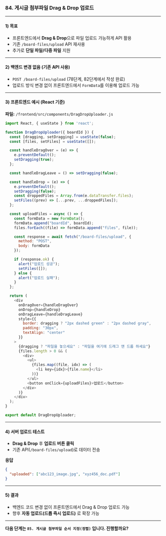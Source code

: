 ### 84. 게시글 첨부파일 Drag & Drop 업로드

---

#### 1) **목표**

* 프론트엔드에서 **Drag & Drop**으로 파일 업로드 가능하게 API 활용
* 기존 `/board-files/upload` API 재사용
* 추가로 **단일 파일/다중 파일** 지원

---

#### 2) **백엔드 변경 없음 (기존 API 사용)**

* `POST /board-files/upload` (78단계, 82단계에서 작성 완료)
* 업로드 방식 변경 없이 프론트엔드에서 `FormData`를 이용해 업로드 가능

---

#### 3) **프론트엔드 예시 (React 기준)**

**파일:** `/frontend/src/components/DragDropUploader.js`

```javascript
import React, { useState } from 'react';

function DragDropUploader({ boardId }) {
  const [dragging, setDragging] = useState(false);
  const [files, setFiles] = useState([]);

  const handleDragOver = (e) => {
    e.preventDefault();
    setDragging(true);
  };

  const handleDragLeave = () => setDragging(false);

  const handleDrop = (e) => {
    e.preventDefault();
    setDragging(false);
    const droppedFiles = Array.from(e.dataTransfer.files);
    setFiles((prev) => [...prev, ...droppedFiles]);
  };

  const uploadFiles = async () => {
    const formData = new FormData();
    formData.append("boardId", boardId);
    files.forEach((file) => formData.append("files", file));

    const response = await fetch("/board-files/upload", {
      method: "POST",
      body: formData
    });

    if (response.ok) {
      alert("업로드 성공");
      setFiles([]);
    } else {
      alert("업로드 실패");
    }
  };

  return (
    <div 
      onDragOver={handleDragOver} 
      onDrop={handleDrop} 
      onDragLeave={handleDragLeave}
      style={{
        border: dragging ? "2px dashed green" : "2px dashed gray",
        padding: "30px",
        textAlign: "center"
      }}
    >
      {dragging ? "파일을 놓으세요" : "파일을 여기에 드래그 앤 드롭 하세요"}
      {files.length > 0 && (
        <div>
          <ul>
            {files.map((file, idx) => (
              <li key={idx}>{file.name}</li>
            ))}
          </ul>
          <button onClick={uploadFiles}>업로드</button>
        </div>
      )}
    </div>
  );
}

export default DragDropUploader;
```

---

#### 4) **서버 업로드 테스트**

* **Drag & Drop** 후 **업로드 버튼 클릭**
* 기존 API(`/board-files/upload`)로 데이터 전송

**응답**

```json
{
  "uploaded": ["abc123_image.jpg", "xyz456_doc.pdf"]
}
```

---

#### 5) **결과**

* 백엔드 코드 변경 없이 프론트엔드에서 Drag & Drop 업로드 가능
* 향후 **자동 업로드(드롭 즉시 업로드)** 로 확장 가능

---

**다음 단계는 `85. 게시글 첨부파일 순서 지정(정렬)` 입니다. 진행할까요?**
